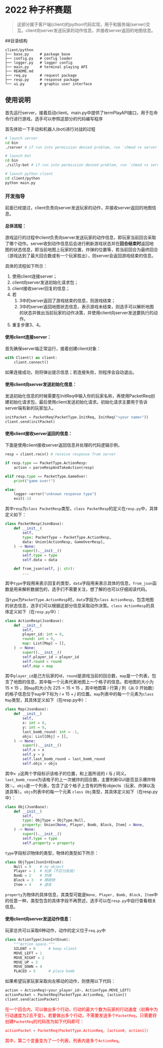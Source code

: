 # 2022 种子杯赛题

> 这部分属于客户端(client)的python代码实现，用于和服务端(server)交互。client向server发送玩家的动作信息，并接收server返回的地图信息。

##目录结构
```
client/python
├── base.py     # package base
├── config.py   # config loader
├── logger.py   # logger config
├── main.py     # terminal playing API
├── README.md
├── req.py      # request package
├── resp.py     # response package
└── ui.py       # graphic user interface
```

## 使用说明
首先运行server，接着启动client。main.py中提供了termPlayAPI接口，用于在命令行进行游戏，选手可以参照这部分的代码编写程序

首先体验一下手动和机器人(bot)进行对战的过程

```bash
# launch server
cd bin
./server # if run into permission denied problem, run `chmod +x server` first

# launch bot
cd bin
./silly-bot # if run into permission denied problem, run `chmod +x server` first

# launch python client
cd client/python
python main.py
```

### 开发指导

前面已经提过，client负责向server发送玩家的动作，并接收server返回的地图信息。


#### 总体流程：


游戏运行的过程中client负责向server发送玩家的动作信息，即玩家当前回合采取了哪个动作。server收到动作信息后会进行刷新游戏状态并在**回合结束时**返回地图的状态信息，即当前地图上玩家的位置，炸弹的位置等，若当前回合为最终回合（游戏达到了最大回合数或有一个玩家胜出），则server会返回游戏结束的信息。

具体的流程如下所示：

1. 使用client连接server；
2. client向server发送初始化请求包；
3. client接收server回复的信息；
4. 若
   1. 3中的server返回了游戏结束的信息，则游戏结束；
   2. 3中的server返回地图状态信息，表示游戏未结束，则选手可以解析地图的状态并做出当前玩家的动作决策，并使用client向server发送要执行的动作。
5. 重复步骤3、4。

#### 使用client连接server：

首先确保server端正常运行，接着创建client对象：

```python
with Client() as client:
    client.connect()
```

如果连接成功，则将弹出提示信息；若连接失败，则程序会自动退出。


#### 使用client向server发送初始化信息：

发送初始化信息的时候需要在InitReq中输入你的玩家名称，再使用PacketReq创建初始化请求包，最后使用client发送初始化请求。初始化请求主要用于告诉server端有新的玩家加入。

```python
initPacket = PacketReq(PacketType.InitReq, InitReq("<your name>"))
client.send(initPacket)
```

#### 使用client接收server返回的信息：

下面是使用client接收server返回信息并处理的代码逻辑示例，

```python
resp = client.recv() # receive response from server

if resp.type == PacketType.ActionResp:
    action = parseRespAndTakeAction(resp)

elif resp.type == PacketType.GameOver:
    print("game over!")

else:
    logger->error("unknown response type")
    exit(-1)
```

其中``resp``为``class PacketResp``类型，``class PacketResp``的定义在``resp.py``中，具体定义如下：

```python
class PacketResp(JsonBase):
    def __init__(
        self,
        type: PacketType = PacketType.ActionResp,
        data: Union[ActionResp, GameOverResp],
    ) -> None:
        super().__init__()
        self.type = type
        self.data = data

    def from_json(self, j: str):
        ...
```

其中``type``字段用来表示回复的类型，``data``字段用来表示具体的信息，``from_json``函数是用来解析数据包的，选手们不需要关注，想了解的也可以仔细阅读代码。

当``type``为``PacketType.ActionResp``时，``data``字段为``class ActionResp``，包含地图的状态信息，选手们可以根据这部分信息采取动作决策。``class ActionResp``的具体定义如下（在``resp.py``中）：

```python
class ActionResp(JsonBase):
    def __init__(
        self,
        player_id: int = 0,
        round: int = 0,
        map: List[Map] = [],
    ) -> None:
        super().__init__()
        self.player_id = player_id
        self.round = round
        self.map = map
```

其中``player_id``是己方玩家的id，``round``是游戏当前的回合数，``map``是一个列表，包含了地图的信息，其中每一个元素代表地图上一个格子的信息。若地图的大小为 $15 \times 15$ ，则``map``的大小为 $225 = 15 \times 15$ ，其中地图第 $i$ 行第 $j$ 列（从 $0$ 开始数）的格子信息位于``map``中下标为 $i \times 15 + j$ 的位置。``map``列表中的每一个元素为``class Map``类型，其具体定义如下（在resp.py中）：

```python
class Map(JsonBase):
    def __init__(
        self,
        x: int = 0,
        y: int = 0,
        last_bomb_round: int = -1,
        objs: List[Obj] = [],
    ) -> None:
        super().__init__()
        self.x = x
        self.y = y
        self.last_bomb_round = last_bomb_round
        self.objs = objs
```

其中``x y``这两个字段标识该格子的位置，和上面所说的 $i$ 与 $j$ 同义。 ``last_bomb_round``为该格子的上一次被炸的回合数，主要判断GUI是否显示爆炸特效💥。``objs``是一个列表，包含了这个格子上含有的所有objects（玩家、炸弹以及道具等）。``objs``列表中的每一个元素 ``class Obj``类型，其具体定义如下（在resp.py中）：

```python
class Obj(JsonBase):
    def __init__(
        self,
        type: ObjType = ObjType.Null,
        property: Union[None, Player, Bomb, Block, Item] = None,
    ) -> None:
        super().__init__()
        self.type = type
        self.property = property
```

``type``字段标识物体的类型，物体的类型如下所示：

```python
class ObjType(JsonIntEnum):
    Null = 0    # no object
    Player = 1  # 玩家（不区分敌我）
    Bomb = 2    # 炸弹
    Block = 3   # 障碍物
    Item = 4    # 道具
```

``property``为物体的具体信息，其类型可能是```None, Player, Bomb, Block, Item```中的任意一种，类型包含的具体字段不再赘述，选手可以在```resp.py```中自行查看相关信息。


#### 使用client向server发送动作信息：

玩家总共可以采取6种动作，动作的定义位于``req.py``中

```python
class ActionType(JsonIntEnum):
    """Action space."""
    SILENT = 0      # keep slient
    MOVE_LEFT = 1
    MOVE_RIGHT = 2
    MOVE_UP = 3
    MOVE_DOWN = 4
    PLACED = 5      # place bomb
```

如果希望玩家玩家采取向左移动的动作，则使用以下代码：

```python
action = ActionReq(<your_player_id>, ActionType.MOVE_LEFT)
actionPacket = PacketReq(PacketType.ActionReq, [action])
client.send(actionPacket)
```

<font color=red>在一个回合内，可以做出多个行动，行动的最大个数为玩家的行动速度（初赛中为行动速度为2且不变）。若要做出多个行动，不需要发送多个```PacketReq```，只需要将创建```PacketReq```的代码改为如下代码即可：

```python
actionPacket = PacketReq(PacketType.ActionReq, [action0, action1])
```

其中，第二个变量变为了一个列表，列表内是多个```ActionReq```。</font>
